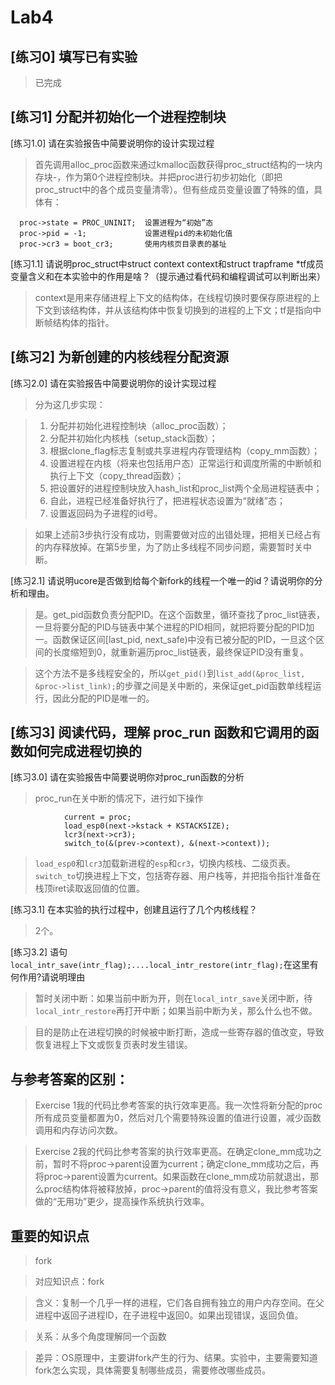 # Lab4

## [练习0] 填写已有实验

> 已完成

## [练习1] 分配并初始化一个进程控制块

[练习1.0] 请在实验报告中简要说明你的设计实现过程

> 首先调用alloc_proc函数来通过kmalloc函数获得proc_struct结构的一块内存块-，作为第0个进程控制块。并把proc进行初步初始化（即把proc_struct中的各个成员变量清零）。但有些成员变量设置了特殊的值，具体有：

```
  proc->state = PROC_UNINIT;  设置进程为“初始”态
  proc->pid = -1;             设置进程pid的未初始化值
  proc->cr3 = boot_cr3;       使用内核页目录表的基址
```

[练习1.1] 请说明proc_struct中struct context context和struct trapframe *tf成员变量含义和在本实验中的作用是啥？（提示通过看代码和编程调试可以判断出来）

> context是用来存储进程上下文的结构体，在线程切换时要保存原进程的上下文到该结构体，并从该结构体中恢复切换到的进程的上下文；tf是指向中断帧结构体的指针。

## [练习2] 为新创建的内核线程分配资源

[练习2.0] 请在实验报告中简要说明你的设计实现过程

> 分为这几步实现：

> 1. 分配并初始化进程控制块（alloc_proc函数）；
> 2. 分配并初始化内核栈（setup_stack函数）；
> 3. 根据clone_flag标志复制或共享进程内存管理结构（copy_mm函数）；
> 4. 设置进程在内核（将来也包括用户态）正常运行和调度所需的中断帧和执行上下文（copy_thread函数）；
> 5. 把设置好的进程控制块放入hash_list和proc_list两个全局进程链表中；
> 6. 自此，进程已经准备好执行了，把进程状态设置为“就绪”态；
> 7. 设置返回码为子进程的id号。

> 如果上述前3步执行没有成功，则需要做对应的出错处理，把相关已经占有的内存释放掉。在第5步里，为了防止多线程不同步问题，需要暂时关中断。

[练习2.1] 请说明ucore是否做到给每个新fork的线程一个唯一的id？请说明你的分析和理由。

> 是。get_pid函数负责分配PID。在这个函数里，循环查找了proc_list链表，一旦将要分配的PID与链表中某个进程的PID相同，就把将要分配的PID加一。函数保证区间[last_pid, next_safe)中没有已被分配的PID，一旦这个区间的长度缩短到0，就重新遍历proc_list链表，最终保证PID没有重复。

> 这个方法不是多线程安全的，所以`get_pid()`到`list_add(&proc_list, &proc->list_link);`的步骤之间是关中断的，来保证get_pid函数单线程运行，因此分配的PID是唯一的。

## [练习3] 阅读代码，理解 proc_run 函数和它调用的函数如何完成进程切换的

[练习3.0] 请在实验报告中简要说明你对proc_run函数的分析

> proc_run在关中断的情况下，进行如下操作

```
            current = proc;
            load_esp0(next->kstack + KSTACKSIZE);
            lcr3(next->cr3);
            switch_to(&(prev->context), &(next->context));
```

> `load_esp0`和`lcr3`加载新进程的`esp`和`cr3`，切换内核栈、二级页表。`switch_to`切换进程上下文，包括寄存器、用户栈等，并把指令指针准备在栈顶iret读取返回值的位置。

[练习3.1] 在本实验的执行过程中，创建且运行了几个内核线程？

> 2个。

[练习3.2] 语句`local_intr_save(intr_flag);....local_intr_restore(intr_flag);`在这里有何作用?请说明理由

> 暂时关闭中断：如果当前中断为开，则在`local_intr_save`关闭中断，待`local_intr_restore`再打开中断；如果当前中断为关，那么什么也不做。

> 目的是防止在进程切换的时候被中断打断，造成一些寄存器的值改变，导致恢复进程上下文或恢复页表时发生错误。

## 与参考答案的区别：

> Exercise 1我的代码比参考答案的执行效率更高。我一次性将新分配的proc所有成员变量都置为0，然后对几个需要特殊设置的值进行设置，减少函数调用和内存访问次数。

> Exercise 2我的代码比参考答案的执行效率更高。在确定clone_mm成功之前，暂时不将proc->parent设置为current；确定clone_mm成功之后，再将proc->parent设置为current。如果函数在clone_mm成功前就退出，那么proc结构体将被释放掉，proc->parent的值将没有意义，我比参考答案做的“无用功”更少，提高操作系统执行效率。

## 重要的知识点

> fork

> 对应知识点：fork

> 含义：复制一个几乎一样的进程，它们各自拥有独立的用户内存空间。在父进程中返回子进程ID，在子进程中返回0。如果出现错误，返回负值。

> 关系：从多个角度理解同一个函数

> 差异：OS原理中，主要讲fork产生的行为、结果。实验中，主要需要知道fork怎么实现，具体需要复制哪些成员，需要修改哪些成员。
